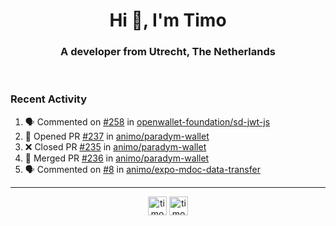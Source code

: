 <h1 align="center">Hi 👋, I'm Timo</h1>
<h3 align="center">A developer from Utrecht, The Netherlands</h3>
<br/>
<!-- https://github.com/rahuldkjain/github-profile-readme-generator --!>

<!--  <p align="left"><img src="https://github-readme-stats.vercel.app/api?username=timoglastra&show_icons=true&count_private=true&" alt="timoglastra" /></p> --!>

<!--
Github language stats
<p align="left"><img src="https://github-readme-stats.vercel.app/api/top-langs/?username=timoglastra&layout=compact" alt="timoglastra" /><p>
-->

<!-- Codestats language stats -->
<!-- <p align="left"><img src="https://codestats-readme.vercel.app/api/top-langs/?username=timoglastra&layout=compact&language_count=12" alt="timoglastra" /><p>    --!>
  
<h3>Recent Activity</h3>

<!--START_SECTION:activity-->
1. 🗣 Commented on [#258](https://github.com/openwallet-foundation/sd-jwt-js/issues/258#issuecomment-2500949494) in [openwallet-foundation/sd-jwt-js](https://github.com/openwallet-foundation/sd-jwt-js)
2. 💪 Opened PR [#237](https://github.com/animo/paradym-wallet/pull/237) in [animo/paradym-wallet](https://github.com/animo/paradym-wallet)
3. ❌ Closed PR [#235](https://github.com/animo/paradym-wallet/pull/235) in [animo/paradym-wallet](https://github.com/animo/paradym-wallet)
4. 🎉 Merged PR [#236](https://github.com/animo/paradym-wallet/pull/236) in [animo/paradym-wallet](https://github.com/animo/paradym-wallet)
5. 🗣 Commented on [#8](https://github.com/animo/expo-mdoc-data-transfer/pull/8#issuecomment-2500673610) in [animo/expo-mdoc-data-transfer](https://github.com/animo/expo-mdoc-data-transfer)
<!--END_SECTION:activity-->

---

<p align="center">
<a href="https://twitter.com/timoglastra" target="blank"><img align="center" src="https://cdn.jsdelivr.net/npm/simple-icons@3.0.1/icons/twitter.svg" alt="timoglastra" height="30" width="30" /></a>
<a href="https://linkedin.com/in/timoglastra" target="blank"><img align="center" src="https://cdn.jsdelivr.net/npm/simple-icons@3.0.1/icons/linkedin.svg" alt="timoglastra" height="30" width="30" /></a>
</p>



